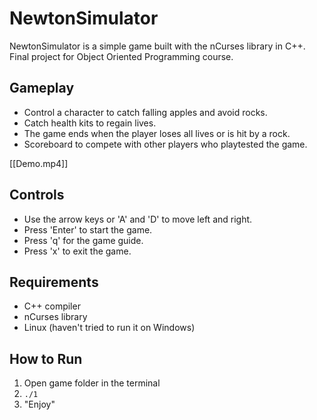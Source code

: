 # NewtonSimulator

NewtonSimulator is a simple game built with the nCurses library in C++. Final project for Object Oriented Programming course.

## Gameplay

- Control a character to catch falling apples and avoid rocks.
- Catch health kits to regain lives.
- The game ends when the player loses all lives or is hit by a rock.
- Scoreboard to compete with other players who playtested the game.

[[Demo.mp4]]

## Controls

- Use the arrow keys or 'A' and 'D' to move left and right.
- Press 'Enter' to start the game.
- Press 'q' for the game guide.
- Press 'x' to exit the game.

## Requirements

- C++ compiler
- nCurses library
- Linux (haven't tried to run it on Windows)

## How to Run

1. Open game folder in the terminal 
2. `./1`
3. "Enjoy"

